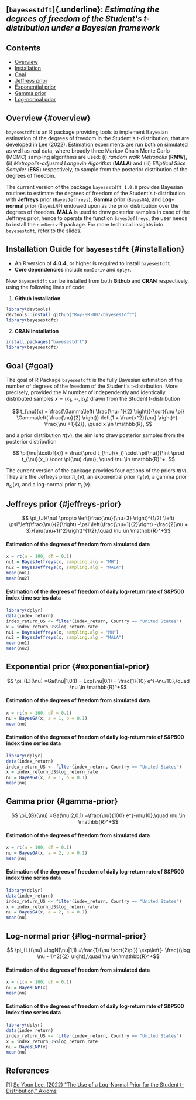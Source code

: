 ## [**`bayesestdft`**]{.underline}: *Estimating the degrees of freedom of the Student's t-distribution under a Bayesian framework*

## Contents

-   [Overview](#overview)
-   [Installation](#installation)
-   [Goal](#goal)
-   [Jeffreys prior](#jeffreys-prior)
-   [Exponential prior](#exponential-prior)
-   [Gamma prior](#gamma-prior)
-   [Log-normal prior](#log-normal-prior)

## Overview {#overview}

`bayesestdft` is an R package providing tools to implement Bayesian estimation of the degrees of freedom in the Student's t-distribution, that are developed in [Lee (2022)](https://doi.org/10.3390/axioms11090462). Estimation experiments are run both on simulated as well as real data, where broadly three Markov Chain Monte Carlo (MCMC) sampling algorithms are used: (i) *random walk Metropolis* (**RMW**), (ii) *Metropolis-adjusted Langevin Algorithm* (**MALA**) and (iii) *Elliptical Slice Sampler* (**ESS**) respectively, to sample from the posterior distribution of the degrees of freedom.

The current version of the package `bayesestdft 1.0.0` provides Bayesian routines to estimate the degrees of freedom of the Student's t-distribution with **Jeffreys** prior (`BayesJeffreys`), **Gamma** prior (`BayesGA`), and **Log-normal** prior (`BayesLNP`) endowed upon as the prior distribution over the degrees of freedom. **MALA** is used to draw posterior samples in case of the Jeffreys prior, hence to operate the function `BayesJeffreys`, the user needs to install the `numDeriv` R package. For more technical insights into `bayesestdft`, refer to the [slides](https://github.com/yain22/bayesestdft/blob/master/doc/Explaining%20R%20Package%20bayesestdft.pdf).

## Installation Guide for `bayesestdft` {#installation}

-   An R version of **4.0.4**, or higher is required to install `bayesestdft`.
-   **Core dependencies** include `numDeriv` and `dplyr`.

Now `bayesestdft` can be installed from both **Github** and **CRAN** respectively, using the following lines of code:

1.  **Github Installation**

``` r
library(devtools)
devtools::install_github("Roy-SR-007/bayesestdft")
library(bayesestdft)
```

2.  **CRAN Installation**

``` r
install.packages("bayesestdft")
library(bayesestdft)
```

## Goal {#goal}

The goal of R Package `bayesestdft` is the fully Bayesian estimation of the number of degrees of the freedom of the Student's t-distribution. More precisely, provided the $N$ number of independently and identically distributed samples $x = (x_1,\cdots,x_N)$ drawn from the Student t-distribution

$$ 
t_{\nu}(x) = \frac{\Gamma\left( \frac{\nu+1}{2} \right)}{\sqrt{\nu \pi} \Gamma\left( \frac{\nu}{2} \right)} \left(1 + \frac{x^2}{\nu} \right)^{-\frac{\nu +1}{2}}, \quad x \in \mathbb{R},
$$

and a prior distribution $\pi(\nu)$, the aim is to draw posterior samples from the posterior distribution

$$
\pi(\nu|\textbf{x}) = \frac{\prod t_{\nu}(x_i) \cdot \pi(\nu)}{\int \prod t_{\nu}(x_i) \cdot \pi(\nu) d\nu}, \quad \nu \in \mathbb{R}^+.
$$

The current version of the package provides four options of the priors $\pi(\nu)$. They are the Jeffreys prior $\pi_J(\nu)$, an exponential prior $\pi_E(\nu)$, a gamma prior $\pi_G(\nu)$, and a log-normal prior $\pi_L(\nu)$.

## Jeffreys prior {#jeffreys-prior}

$$ \pi_{J}(\nu) \propto \left(\frac{\nu}{\nu+3} \right)^{1/2} \left( \psi'\left(\frac{\nu}{2}\right) -\psi'\left(\frac{\nu+1}{2}\right) -\frac{2(\nu + 3)}{\nu(\nu+1)^2}\right)^{1/2},\quad \nu \in \mathbb{R}^+$$

#### Estimation of the degrees of freedom from simulated data

``` r
x = rt(n = 100, df = 0.1)
nu1 = BayesJeffreys(x, sampling.alg = "MH")
nu2 = BayesJeffreys(x, sampling.alg = "MALA")
mean(nu1)
mean(nu2)
```

#### Estimation of the degrees of freedom of daily log-return rate of S&P500 index time series data

``` r
library(dplyr)
data(index_return)
index_return_US <- filter(index_return, Country == "United States")
x = index_return_US$log_return_rate
nu1 = BayesJeffreys(x, sampling.alg = "MH")
nu2 = BayesJeffreys(x, sampling.alg = "MALA")
mean(nu1)
mean(nu2)
```

## Exponential prior {#exponential-prior}

$$ \pi_{E}(\nu) =Ga(\nu|1,0.1) = Exp(\nu|0.1) = \frac{1}{10} e^{-\nu/10},\quad \nu \in \mathbb{R}^+$$

#### Estimation of the degrees of freedom from simulated data

``` r
x = rt(n = 100, df = 0.1)
nu = BayesGA(x, a = 1, b = 0.1)
mean(nu)
```

#### Estimation of the degrees of freedom of daily log-return rate of S&P500 index time series data

``` r
library(dplyr)
data(index_return)
index_return_US <- filter(index_return, Country == "United States")
x = index_return_US$log_return_rate
nu = BayesGA(x, a = 1, b = 0.1)
mean(nu)
```

## Gamma prior {#gamma-prior}

$$ \pi_{G}(\nu) =Ga(\nu|2,0.1) =\frac{\nu}{100} e^{-\nu/10},\quad \nu \in \mathbb{R}^+$$

#### Estimation of the degrees of freedom from simulated data

``` r
x = rt(n = 100, df = 0.1)
nu = BayesGA(x, a = 2, b = 0.1)
mean(nu)
```

#### Estimation of the degrees of freedom of daily log-return rate of S&P500 index time series data

``` r
library(dplyr)
data(index_return)
index_return_US <- filter(index_return, Country == "United States")
x = index_return_US$log_return_rate
nu = BayesGA(x, a = 2, b = 0.1)
mean(nu)
```

## Log-normal prior {#log-normal-prior}

$$ \pi_{L}(\nu) =logN(\nu|1,1) =\frac{1}{\nu \sqrt{2\pi}} \exp\left[- \frac{(\log \nu - 1)^2}{2} \right],\quad \nu \in \mathbb{R}^+$$

#### Estimation of the degrees of freedom from simulated data

``` r
x = rt(n = 100, df = 0.1)
nu = BayesLNP(x)
mean(nu)
```

#### Estimation of the degrees of freedom of daily log-return rate of S&P500 index time series data

``` r
library(dplyr)
data(index_return)
index_return_US <- filter(index_return, Country == "United States")
x = index_return_US$log_return_rate
nu = BayesLNP(x)
mean(nu)
```

## References

[1] [Se Yoon Lee. (2022) "The Use of a Log-Normal Prior for the Student t-Distribution," Axioms](https://www.mdpi.com/2075-1680/11/9/462)
